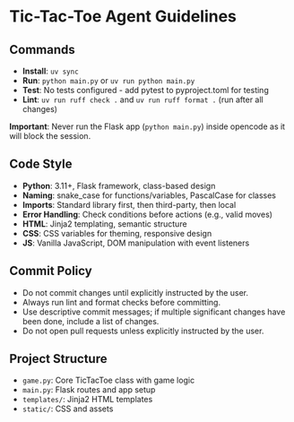 # Tic-Tac-Toe Agent Guidelines

## Commands
- **Install**: `uv sync`
- **Run**: `python main.py` or `uv run python main.py`
- **Test**: No tests configured - add pytest to pyproject.toml for testing
- **Lint**: `uv run ruff check .` and `uv run ruff format .` (run after all changes)

**Important**: Never run the Flask app (`python main.py`) inside opencode as it will block the session.

## Code Style
- **Python**: 3.11+, Flask framework, class-based design
- **Naming**: snake_case for functions/variables, PascalCase for classes
- **Imports**: Standard library first, then third-party, then local
- **Error Handling**: Check conditions before actions (e.g., valid moves)
- **HTML**: Jinja2 templating, semantic structure
- **CSS**: CSS variables for theming, responsive design
- **JS**: Vanilla JavaScript, DOM manipulation with event listeners

## Commit Policy
- Do not commit changes until explicitly instructed by the user.
- Always run lint and format checks before committing.
- Use descriptive commit messages; if multiple significant changes have been done, include a list of changes.
- Do not open pull requests unless explicitly instructed by the user.

## Project Structure
- `game.py`: Core TicTacToe class with game logic
- `main.py`: Flask routes and app setup
- `templates/`: Jinja2 HTML templates
- `static/`: CSS and assets